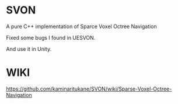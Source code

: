 # SVON
A pure C++ implementation of Sparce Voxel Octree Navigation

Fixed some bugs I found in UESVON.

And use it in Unity.

# WIKI
https://github.com/kaminaritukane/SVON/wiki/Sparse-Voxel-Octree-Navigation
